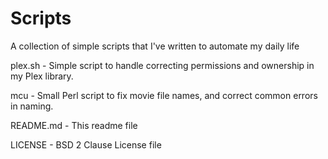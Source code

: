 # Scripts
A collection of simple scripts that I've written to automate my daily life

plex.sh - Simple script to handle correcting permissions and ownership in my Plex library. 

mcu - Small Perl script to fix movie file names, and correct common errors in naming.

README.md - This readme file

LICENSE - BSD 2 Clause License file
